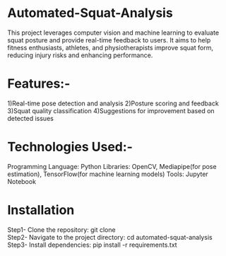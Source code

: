# Automated-Squat-Analysis
This project leverages computer vision and machine learning to evaluate squat posture and provide real-time feedback to users. It aims to help fitness enthusiasts, athletes, and physiotherapists improve squat form, reducing injury risks and enhancing performance.
# Features:-
1)Real-time pose detection and analysis
2)Posture scoring and feedback
3)Squat quality classification
4)Suggestions for improvement based on detected issues
# Technologies Used:-
Programming Language: Python
Libraries: OpenCV, Mediapipe(for pose estimation), TensorFlow(for machine learning models)
Tools: Jupyter Notebook 
# Installation
Step1- Clone the repository:
git clone  
Step2- Navigate to the project directory:
cd automated-squat-analysis  
Step3- Install dependencies:
pip install -r requirements.txt  
